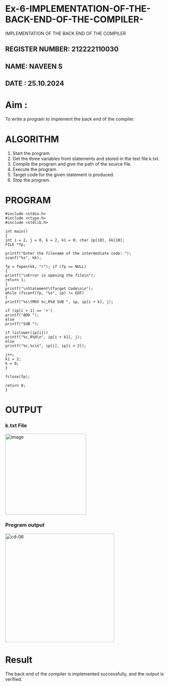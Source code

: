 # Ex-6-IMPLEMENTATION-OF-THE-BACK-END-OF-THE-COMPILER-
IMPLEMENTATION OF THE BACK END OF THE COMPILER 
## REGISTER NUMBER: 212222110030
## NAME: NAVEEN S
## DATE : 25.10.2024
# Aim :
To write a program to implement the back end of the compiler.
# ALGORITHM
1. Start the program.
2. Get the three variables from statements and stored in the text file k.txt.
3. Compile the program and give the path of the source file.
4. Execute the program.
5. Target code for the given statement is produced.
6. Stop the program.
# PROGRAM
```
#include <stdio.h>
#include <ctype.h> 
#include <stdlib.h>

int main()
{
int i = 2, j = 0, k = 2, k1 = 0; char ip[10], kk[10];
FILE *fp;

printf("Enter the filename of the intermediate code: ");
scanf("%s", kk);

fp = fopen(kk, "r"); if (fp == NULL)
{
printf("\nError in opening the file\n");
return 1;
}
printf("\nStatement\tTarget Code\n\n");
while (fscanf(fp, "%s", ip) != EOF)
{
printf("%s\tMOV %c,R%d SUB ", ip, ip[i + k], j);

if (ip[i + 1] == '+')
printf("ADD ");
else
printf("SUB ");

if (islower(ip[i]))
printf("%c,R%d\n", ip[i + k1], j);
else
printf("%c,%c\n", ip[i], ip[i + 2]);

j++;
k1 = 2;
k = 0;
}

fclose(fp);
 
return 0;
}
```
# OUTPUT
### k.txt File
<img width="257" alt="image" src="https://github.com/user-attachments/assets/541d0901-4d76-4afa-a9de-1d28c890e251">

### Program output
<img width="346" alt="cd-06" src="https://github.com/user-attachments/assets/94817bf4-3bd7-4a33-ae2f-7588f027ab0c">


# Result
The back end of the compiler is implemented successfully, and the output is verified.
